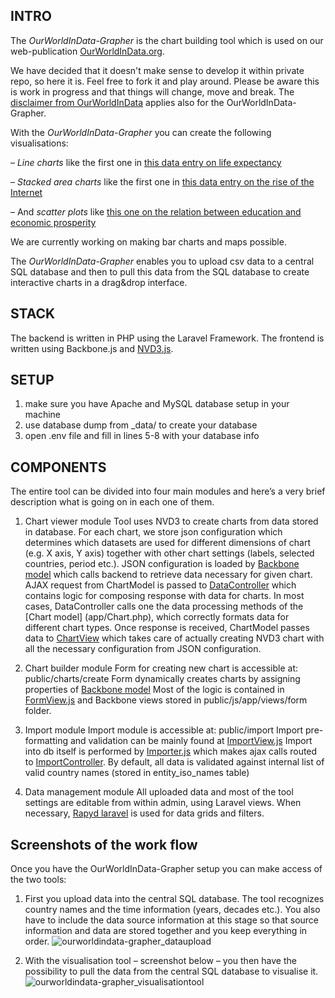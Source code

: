 ## INTRO
The *OurWorldInData-Grapher* is the chart building tool which is used on our web-publication [OurWorldInData.org](www.OurWorldInData.org).

We have decided that it doesn't make sense to develop it within private repo, so here it is. Feel free to fork it and play around. Please be aware this is work in progress and that things will change, move and break. The [disclaimer from OurWorldInData](http://ourworldindata.org/about/#disclaimer-of-warranties-and-limitation-of-liability) applies also for the OurWorldInData-Grapher.


With the *OurWorldInData-Grapher* you can create the following visualisations:

– *Line charts* like the first one in [this data entry on life expectancy](http://ourworldindata.org/data/population-growth-vital-statistics/life-expectancy/)

– *Stacked area charts* like the first one in [this data entry on the rise of the Internet](http://ourworldindata.org/data/media-communication/internet/)

– And *scatter plots* like [this one on the relation between education and economic prosperity](http://ourworldindata.org/data/education-knowledge/global-rise-of-education/#the-relationship-between-gdp-and-education)

We are currently working on making bar charts and maps possible.



The *OurWorldInData-Grapher* enables you to upload csv data to a central SQL database and then to pull this data from the SQL database to create interactive charts in a drag&drop interface.

## STACK
The backend is written in PHP using the Laravel Framework. The frontend is written using Backbone.js and [NVD3.js](http://nvd3.org/).
	
## SETUP
1. make sure you have Apache and MySQL database setup in your machine 	
2. use database dump from _data/ to create your database  
3. open .env file and fill in lines 5-8 with your database info

## COMPONENTS
The entire tool can be divided into four main modules and here’s a very brief description what is going on in each one of them.

1. Chart viewer module 
Tool uses NVD3 to create charts from data stored in database. For each chart, we store json configuration which determines which datasets are used for different dimensions of chart (e.g. X axis, Y axis) together with other chart settings (labels, selected countries, period etc.).
JSON configuration is loaded by [Backbone model](public/js/app/models/App.Models.ChartModel.js) which calls backend to retrieve data necessary for given chart.
AJAX request from ChartModel is passed to [DataController](app/Http/Controllers/DataController.php) which contains logic for composing response with data for charts. In most cases, DataController calls one the data processing methods of the [Chart model] (app/Chart.php), which correctly formats data for different chart types.
Once response is received, ChartModel passes data to [ChartView](public/js/app/views/App.Views.ChartView.js) which takes care of actually creating NVD3 chart with all the necessary configuration from JSON configuration. 

2. Chart builder module
Form for creating new chart is accessible at: public/charts/create
Form dynamically creates charts by assigning properties of [Backbone model](public/js/app/models/App.Models.ChartModel.js)
Most of the logic is contained in [FormView.js](public/js/app/views/App.Views.FormView.js) and Backbone views stored in public/js/app/views/form folder.		

3. Import module
Import module is accessible at: public/import
Import pre-formatting and validation can be mainly found at [ImportView.js](public/js/app/views/App.Views.ImportView.js)
Import into db itself is performed by [Importer.js](public/js/app/models/App.Models.Importer.js) which makes ajax calls routed to [ImportController](app/Http/Controllers/ImportController.php).
By default, all data is validated against internal list of valid country names (stored in entity_iso_names table)
<insert sample format of correctly formatted csv>

4. Data management module
All uploaded data and most of the tool settings are editable from within admin, using Laravel views.
When necessary, [Rapyd laravel](https://github.com/zofe/rapyd-laravel) is used for data grids and filters.

## Screenshots of the work flow

Once you have the OurWorldInData-Grapher setup you can make access of the two tools:

1) First you upload data into the central SQL database. The tool recognizes country names and the time information (years, decades etc.). You also have to include the data source information at this stage so that source information and data are stored together and you keep everything in order.
![ourworldindata-grapher_dataupload](http://ourworldindata.org/wp-content/uploads/2015/09/ourworldindata_ourworldindata-grapher_dataupload.png "Optional title")

2) With the visualisation tool – screenshot below – you then have the possibility to pull the data from the central SQL database to visualise it.
![ourworldindata-grapher_visualisationtool](http://ourworldindata.org/wp-content/uploads/2015/09/ourworldindata_ourworldindata-grapher_visualisationtool.png "Optional title")


